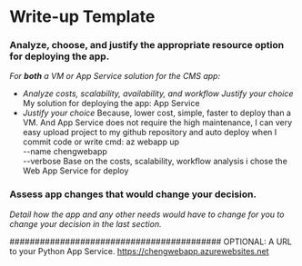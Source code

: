 # Write-up Template

### Analyze, choose, and justify the appropriate resource option for deploying the app.

_For **both** a VM or App Service solution for the CMS app:_

- _Analyze costs, scalability, availability, and workflow_
_Justify your choice_
My solution for deploying the app: App Service
- _Justify your choice_
Because, lower cost, simple, faster to deploy than a VM. And App Service does not require the high maintenance, 
I can very easy upload project to my github repository and auto deploy when I commit code or write cmd: 
az webapp up \
--name chengwebapp \
--verbose
Base on the costs, scalability, workflow analysis i chose the Web App Service for deploy 

### Assess app changes that would change your decision.

_Detail how the app and any other needs would have to change for you to change your decision in the last section._

########################################## OPTIONAL: A URL to your Python App Service.
https://chengwebapp.azurewebsites.net